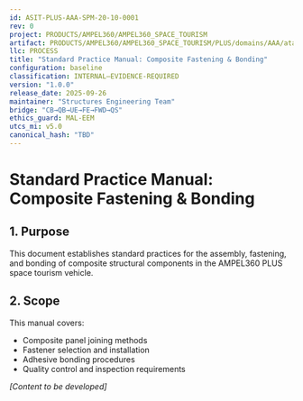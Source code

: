 ```yaml
---
id: ASIT-PLUS-AAA-SPM-20-10-0001
rev: 0
project: PRODUCTS/AMPEL360/AMPEL360_SPACE_TOURISM
artifact: PRODUCTS/AMPEL360/AMPEL360_SPACE_TOURISM/PLUS/domains/AAA/ata/20/20-10_Structural_Practices/SPM-20-10-0001_CompositeFastening.md
llc: PROCESS
title: "Standard Practice Manual: Composite Fastening & Bonding"
configuration: baseline
classification: INTERNAL–EVIDENCE-REQUIRED
version: "1.0.0"
release_date: 2025-09-26
maintainer: "Structures Engineering Team"
bridge: "CB→QB→UE→FE→FWD→QS"
ethics_guard: MAL-EEM
utcs_mi: v5.0
canonical_hash: "TBD"
---
```


# Standard Practice Manual: Composite Fastening & Bonding

## 1. Purpose
This document establishes standard practices for the assembly, fastening, and bonding of composite structural components in the AMPEL360 PLUS space tourism vehicle.

## 2. Scope
This manual covers:
- Composite panel joining methods
- Fastener selection and installation
- Adhesive bonding procedures
- Quality control and inspection requirements

*[Content to be developed]*